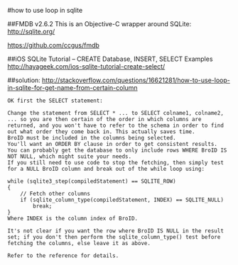 #how to use loop in sqlite

##FMDB v2.6.2
This is an Objective-C wrapper around SQLite: http://sqlite.org/
 
https://github.com/ccgus/fmdb

##iOS SQLite Tutorial – CREATE Database, INSERT, SELECT Examples
http://hayageek.com/ios-sqlite-tutorial-create-select/

##solution:
http://stackoverflow.com/questions/16621281/how-to-use-loop-in-sqlite-for-get-name-from-certain-column


	OK first the SELECT statement:
	
	Change the statement from SELECT * ... to SELECT colname1, colname2, ... so you are then certain of the order in which columns are returned, and you won't have to refer to the schema in order to find out what order they come back in. This actually saves time.
	BroID must be included in the columns being selected.
	You'll want an ORDER BY clause in order to get consistent results.
	You can probably get the database to only include rows WHERE BroID IS NOT NULL, which might suite your needs.
	If you still need to use code to stop the fetching, then simply test for a NULL BroID column and break out of the while loop using:
	
	while (sqlite3_step(compiledStatement) == SQLITE_ROW)
	{
	    // Fetch other columns
	    if (sqlite_column_type(compiledStatement, INDEX) == SQLITE_NULL)
	        break;
	}
	Where INDEX is the column index of BroID.
	
	It's not clear if you want the row where BroID IS NULL in the result set; if you don't then perform the sqlite_column_type() test before fetching the columns, else leave it as above.
	
	Refer to the reference for details.